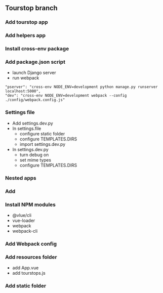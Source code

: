 ## Tourstop branch

### Add tourstop app
### Add helpers app
### Install cross-env package
### Add package.json script
* launch Django server
* run webpack
```
"pserver": "cross-env NODE_ENV=development python manage.py runserver localhost:5000",
"dev": "cross-env NODE_ENV=development webpack --config ./config/webpack.config.js"
```
### Settings file
* Add settings.dev.py
* In settings.file
    * configure static folder
    * configure TEMPLATES.DIRS
    * import settings.dev.py
* In settings.dev.py
    * turn debug on
    * set mime types
    * configure TEMPLATES.DIRS
### Nested apps
### Add
### Install NPM modules
* @vlue/cli
* vue-loader
* webpack
* webpack-cli
### Add Webpack config
### Add resources folder
* add App.vue
* add tourstops.js
### Add static folder

